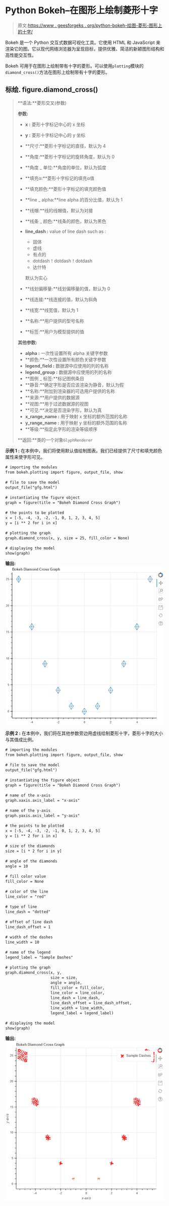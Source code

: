 # Python Bokeh–在图形上绘制菱形十字

> 原文:[https://www . geesforgeks . org/python-bokeh-绘图-菱形-图形上的十字/](https://www.geeksforgeeks.org/python-bokeh-plotting-diamond-crosses-on-a-graph/)

Bokeh 是一个 Python 交互式数据可视化工具。它使用 HTML 和 JavaScript 来渲染它的图。它以现代网络浏览器为呈现目标，提供优雅、简洁的新颖图形结构和高性能交互性。

Bokeh 可用于在图形上绘制带有十字的菱形。可以使用`plotting`模块的`diamond_cross()`方法在图形上绘制带有十字的菱形。

## 标绘. figure.diamond_cross()

> **语法:**菱形交叉(参数)
> 
> **参数:**
> 
> *   **x :** 菱形十字标记中心的 x 坐标
> *   **y :** 菱形十字标记中心的 y 坐标
> *   **尺寸:**菱形十字标记的直径，默认为 4
> *   **角度:**菱形十字标记的旋转角度，默认为 0
> *   **角度 _ 单位:**角度的单位，默认为弧度
> *   **填充α:**菱形十字标记的填充α值
> *   **填充颜色:**菱形十字标记的填充颜色值
> *   **line _ alpha:**line alpha 的百分比值，默认为 1
> *   **线帽:**线的线帽值，默认为对接
> *   **线条 _ 颜色:**线条的颜色，默认为黑色
> *   **line_dash :** value of line dash such as :
>     *   固体
>     *   虚线
>     *   有点的
>     *   dotdash！dotdash！dotdash
>     *   达什特
>     
>     默认为实心
>     
>     
> *   **线划偏移量:**线划偏移量的值，默认为 0
> *   **线连接:**线连接的值，默认为斜角
> *   **线宽:**线宽值，默认为 1
> *   **名称:**用户提供的型号名称
> *   **标签:**用户为模型提供的值
> 
> **其他参数:**
> 
> *   **alpha :** 一次性设置所有 alpha 关键字参数
> *   **颜色:**一次性设置所有颜色关键字参数
> *   **legend_field :** 数据源中应使用的列的名称
> *   **legend_group :** 数据源中应使用的列的名称
> *   **图例 _ 标签:**标记图例条目
> *   **静音:**确定字形是否应该渲染为静音，默认为假
> *   **名称:**附加到渲染器的可选用户提供的名称
> *   **来源:**用户提供的数据源
> *   **视图:**用于过滤数据源的视图
> *   **可见:**决定是否渲染字形，默认为真
> *   **x_range_name :** 用于映射 x 坐标的额外范围的名称
> *   **y_range_name :** 用于映射 y 坐标的额外范围的名称
> *   **等级:**指定此字形的渲染等级顺序
> 
> **返回:**类的一个对象`GlyphRenderer`

**示例 1 :** 在本例中，我们将使用默认值绘制图表。我们已经提供了尺寸和填充颜色属性来使字形可见。

```
# importing the modules
from bokeh.plotting import figure, output_file, show

# file to save the model
output_file("gfg.html")

# instantiating the figure object
graph = figure(title = "Bokeh Diamond Cross Graph")

# the points to be plotted
x = [-5, -4, -3, -2, -1, 0, 1, 2, 3, 4, 5]
y = [i ** 2 for i in x]

# plotting the graph
graph.diamond_cross(x, y, size = 25, fill_color = None)

# displaying the model
show(graph)
```

**输出:**
![](img/e7299ef661d4d74e54fcc6453390dcf8.png)

**示例 2 :** 在本例中，我们将在其他参数旁边用虚线绘制菱形十字，菱形十字的大小与其值成比例。

```
# importing the modules
from bokeh.plotting import figure, output_file, show

# file to save the model
output_file("gfg.html")

# instantiating the figure object
graph = figure(title = "Bokeh Diamond Cross Graph")

# name of the x-axis
graph.xaxis.axis_label = "x-axis"

# name of the y-axis
graph.yaxis.axis_label = "y-axis"

# the points to be plotted
x = [-5, -4, -3, -2, -1, 0, 1, 2, 3, 4, 5]
y = [i ** 2 for i in x]

# size of the diamonds
size = [i * 2 for i in y]

# angle of the diamonds
angle = 10

# fill color value
fill_color = None

# color of the line
line_color = "red"

# type of line
line_dash = "dotted"

# offset of line dash
line_dash_offset = 1

# width of the dashes
line_width = 10

# name of the legend
legend_label = "Sample Dashes"

# plotting the graph
graph.diamond_cross(x, y,
                    size = size,
                    angle = angle,
                    fill_color = fill_color,
                    line_color = line_color,
                    line_dash = line_dash,
                    line_dash_offset = line_dash_offset,
                    line_width = line_width,
                    legend_label = legend_label)

# displaying the model
show(graph)
```

**输出:**
![](img/699d984f1ccbd02796e7fee09e9176e8.png)